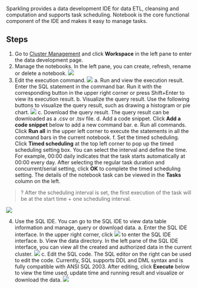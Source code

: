 [//]: # (chinagitpath:XXXXX)

Sparkling provides a data development IDE for data ETL, cleansing and computation and supports task scheduling. Notebook is the core functional component of the IDE and makes it easy to manage tasks.

## Steps
1. Go to [Cluster Management](https://sparkling.cloud.tencent.com) and click **Workspace** in the left pane to enter the data development page.
2. Manage the notebooks.
In the left pane, you can create, refresh, rename or delete a notebook. ![](https://main.qcloudimg.com/raw/3f6e09745ad24a128fe61e8eba57bcab.png)
3. Edit the execution command.
![](https://main.qcloudimg.com/raw/c7bd2dd56fb8870a95ef532731c88b44.png)
   a. Run and view the execution result.
   Enter the SQL statement in the command bar. Run it with the corresponding button in the upper right corner or press Shift+Enter to view its execution result.
   b. Visualize the query result.
   Use the following buttons to visualize the query result, such as drawing a histogram or pie chart.
     ![](https://main.qcloudimg.com/raw/beccda50a4d06e69c0dc450ef9b2515e.png)
   c. Download the query result.
   The query result can be downloaded as a .csv or .tsv file.
   d. Add a code snippet.
   Click **Add a code snippet** below to add a new command bar.
   e. Run all commands.
   Click **Run all** in the upper left corner to execute the statements in all the command bars in the current notebook.
     f. Set the timed scheduling.
   Click **Timed scheduling** at the top left corner to pop up the timed scheduling setting box. You can select the interval and define the time. For example, 00:00 daily indicates that the task starts automatically at 00:00 every day. After selecting the regular task duration and concurrent/serial setting, click **OK** to complete the timed scheduling setting. The details of the notebook task can be viewed in the **Tasks** column on the left.
> ? After the scheduling interval is set, the first execution of the task will be at the start time + one scheduling interval.
>
![](https://main.qcloudimg.com/raw/b289c3592e130c58fd6a2d76730a9929.png)

4. Use the SQL IDE.
You can go to the SQL IDE to view data table information and manage, query or download data.
a. Enter the SQL IDE interface.
In the upper right corner, click <img src="https://main.qcloudimg.com/raw/712bdbcd5c1001d683646a11b0c9557d.png"  style="margin:0;"> to enter the SQL IDE interface.
b. View the data directory.
In the left pane of the SQL IDE interface, you can view all the created and authorized data in the current cluster.
![](https://main.qcloudimg.com/raw/88b61430f99dcc8023325b82f6819470.png)
c. Edit the SQL code.
The SQL editor on the right can be used to edit the code. Currently, SQL supports DDL and DML syntax and is fully compatible with ANSI SQL 2003. After editing, click **Execute** below to view the time used, update time and running result and visualize or download the data.
![](https://main.qcloudimg.com/raw/77cc986281b6720e2c69bfcca6098bb7.png)
 




 



